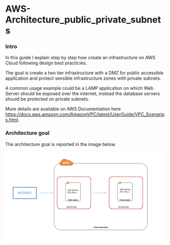 # AWS-Architecture_public_private_subnets

### Intro

In this guide I explain step by step how create an infrastructure on AWS Cloud following design best practicies.

The goal is create a two tier infrastructure with a DMZ for public accessible application and protect sensible infrastructure zones with private subnets.

A common usage example could be a LAMP application on which Web Server should be exposed over the internet, instead the database servers should be protected on private subnets.

More details are available on AWS Documentation here https://docs.aws.amazon.com/AmazonVPC/latest/UserGuide/VPC_Scenarios.html.


### Architecture goal

The architecture goal is reported in the image below.

![alt text](https://github.com/emilianoangieri/AWS-Documentation/blob/master/AWS-Architecture_public_private_subnets/img/high_level_diagram.PNG)

